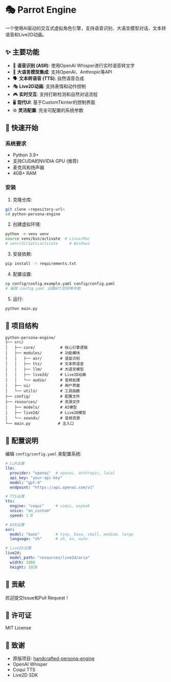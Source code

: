 # 🎭 Parrot Engine


一个使用AI驱动的交互式虚拟角色引擎，支持语音识别、大语言模型对话、文本转语音和Live2D动画。

## ✨ 主要功能

- 🎤 **语音识别 (ASR)**: 使用OpenAI Whisper进行实时语音转文字
- 🧠 **大语言模型集成**: 支持OpenAI、Anthropic等API
- 🗣️ **文本转语音 (TTS)**: 自然语音合成
- 🎭 **Live2D动画**: 支持表情和动作控制
- 🎮 **实时交互**: 支持打断检测和自然对话流程
- 🖥️ **现代UI**: 基于CustomTkinter的控制界面
- ⚙️ **灵活配置**: 完全可配置的系统参数

## 🚀 快速开始

### 系统要求

- Python 3.9+
- 支持CUDA的NVIDIA GPU (推荐)
- 麦克风和扬声器
- 4GB+ RAM

### 安装

1. 克隆仓库:
```bash
git clone <repository-url>
cd python-persona-engine
```

2. 创建虚拟环境:
```bash
python -m venv venv
source venv/bin/activate  # Linux/Mac
# venv\Scripts\activate     # Windows
```

3. 安装依赖:
```bash
pip install -r requirements.txt
```

4. 配置设置:
```bash
cp config/config.example.yaml config/config.yaml
# 编辑 config.yaml 设置API密钥等参数
```

5. 运行:
```bash
python main.py
```

## 📁 项目结构

```
python-persona-engine/
├── src/
│   ├── core/           # 核心引擎逻辑
│   ├── modules/        # 功能模块
│   │   ├── asr/        # 语音识别
│   │   ├── tts/        # 文本转语音  
│   │   ├── llm/        # 大语言模型
│   │   ├── live2d/     # Live2D动画
│   │   └── audio/      # 音频处理
│   ├── ui/             # 用户界面
│   └── utils/          # 工具函数
├── config/             # 配置文件
├── resources/          # 资源文件
│   ├── models/         # AI模型
│   ├── live2d/         # Live2D模型
│   └── sounds/         # 音频资源
└── main.py            # 主入口
```

## 🔧 配置说明

编辑 `config/config.yaml` 来配置系统:

```yaml
# LLM设置
llm:
  provider: "openai"  # openai, anthropic, local
  api_key: "your-api-key"
  model: "gpt-4"
  endpoint: "https://api.openai.com/v1"

# TTS设置  
tts:
  engine: "coqui"     # coqui, espeak
  voice: "en_custom"
  speed: 1.0

# ASR设置
asr:
  model: "base"       # tiny, base, small, medium, large
  language: "zh"      # zh, en, auto

# Live2D设置
live2d:
  model_path: "resources/live2d/aria"
  width: 1080
  height: 1920
```

## 🤝 贡献

欢迎提交Issue和Pull Request！

## 📄 许可证

MIT License

## 🙏 致谢

- 原版项目: [handcrafted-persona-engine](https://github.com/fagenorn/handcrafted-persona-engine)
- OpenAI Whisper
- Coqui TTS
- Live2D SDK 